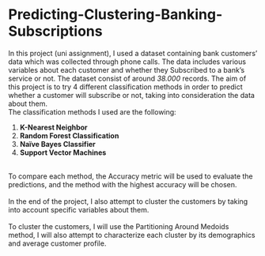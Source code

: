 # Predicting-Clustering-Banking-Subscriptions
In this project (uni assignment), I used a dataset containing bank customers’ data which was collected 
through phone calls. The data includes various variables about each customer and whether 
they Subscribed to a bank’s service or not. The dataset consist of around *38.000* records. The aim of this project is to try 4 different 
classification methods in order to predict whether a customer will subscribe or not, taking into 
consideration the data about them. <br/>
The classification methods I used are the following:</br>
1) **K-Nearest Neighbor**
2) **Random Forest Classification**
3) **Naïve Bayes Classifier**
4) **Support Vector Machines**<br/>
<br/>
To compare each method, the Accuracy metric will be used to evaluate the predictions, and the method with the highest accuracy will be chosen.<br/>
<br/>
In the end of the project, I also attempt to cluster the customers by taking into account specific variables 
about them. <br/>
<br/>
To cluster the customers, I will use the Partitioning Around Medoids method, I 
will also attempt to characterize each cluster by its demographics and average customer 
profile.
